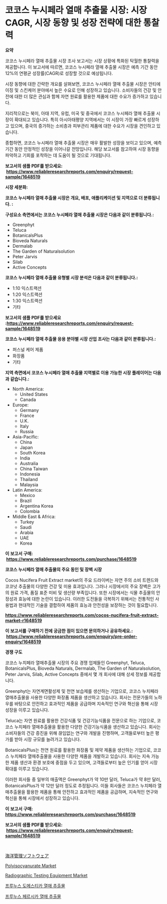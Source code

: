 <p><h1>코코스 누시페라 열매 추출물 시장: 시장 CAGR, 시장 동향 및 성장 전략에 대한 통찰력</h1></p><p><strong>요약</strong></p>
<p><p>코코스 누시페라 열매 추출물 시장 조사 보고서는 시장 상황에 특화된 탁월한 통찰력을 제공합니다. 이 보고서에 따르면, 코코스 누시페라 열매 추출물 시장은 예측 기간 동안 12%의 연평균 성장률(CAGR)로 성장할 것으로 예상됩니다. </p><p>시장 동향에 대한 간략한 개요를 살펴보면, 코코스 누시페라 열매 추출물 시장은 안티에이징 및 스킨케어 분야에서 높은 수요로 인해 성장하고 있습니다. 소비자들의 건강 및 안전에 대한 더 많은 관심과 함께 자연 원료를 활용한 제품에 대한 수요가 증가하고 있습니다.</p><p>지리적으로는 북미, 아태 지역, 유럽, 미국 및 중국에서 코코스 누시페라 열매 추출물 시장이 확대되고 있습니다. 특히 아시아태평양 지역에서는 이 시장이 가장 빠르게 성장하고 있으며, 중국의 증가하는 소비층과 피부관리 제품에 대한 수요가 시장을 견인하고 있습니다.</p><p>종합하면, 코코스 누시페라 열매 추출물 시장은 매우 활발한 성장을 보이고 있으며, 예측 기간 동안 안정적인 성장을 이어나갈 전망입니다. 해당 보고서를 참고하여 시장 동향을 파악하고 기회를 포착하는 데 도움이 될 것으로 기대됩니다.</p></p>
<p><strong>보고서의 샘플 PDF를 받으세요: &nbsp;<a href="https://www.reliableresearchreports.com/enquiry/request-sample/1648519">https://www.reliableresearchreports.com/enquiry/request-sample/1648519</a></strong></p>
<p><strong>시장 세분화:</strong></p>
<p><strong> 코코스 누시페라 열매 추출물 시장은 개요, 배포, 애플리케이션 및 지역으로 더 분류됩니다. :</strong></p>
<p><strong>구성요소 측면에서는 코코스 누시페라 열매 추출물 시장은 다음과 같이 분류됩니다.:</strong></p>
<p><ul><li>Greenphyt</li><li>Teluca</li><li>BotanicalsPlus</li><li>Bioveda Naturals</li><li>Dermalab</li><li>The Garden of Naturalsolution</li><li>Peter Jarvis</li><li>Silab</li><li>Active Concepts</li></ul></p>
<p><strong> 코코스 누시페라 열매 추출물 유형별 시장 분석은 다음과 같이 분류됩니다.:</strong></p>
<p><ul><li>1:10 익스트랙션</li><li>1:20 익스트랙션</li><li>1:30 익스트랙션</li><li>기타</li></ul></p>
<p><strong>보고서의 샘플 PDF를 받으세요 :<a href="https://www.reliableresearchreports.com/enquiry/request-sample/1648519">https://www.reliableresearchreports.com/enquiry/request-sample/1648519</a></strong></p>
<p><strong> 코코스 누시페라 열매 추출물 응용 분야별 시장 산업 조사는 다음과 같이 분류됩니다.:</strong></p>
<p><ul><li>퍼스널 케어 제품</li><li>화장품</li><li>기타</li></ul></p>
<p><strong>지역 측면에서 코코스 누시페라 열매 추출물 지역별로 이용 가능한 시장 플레이어는 다음과 같습니다.:</strong></p>
<p><ul>
    <li>
        North America:
        <ul>
            <li>United States</li>
            <li>Canada</li>
        </ul>
    </li>
    <li>
        Europe:
        <ul>
            <li>Germany</li>
            <li>France</li>
            <li>U.K.</li>
            <li>Italy</li>
            <li>Russia</li>
        </ul>
    </li>
    <li>
        Asia-Pacific:
        <ul>
            <li>China</li>
            <li>Japan</li>
            <li>South Korea</li>
            <li>India</li>
            <li>Australia</li>
            <li>China Taiwan</li>
            <li>Indonesia</li>
            <li>Thailand</li>
            <li>Malaysia</li>
        </ul>
    </li>
    <li>
        Latin America:
        <ul>
            <li>Mexico</li>
            <li>Brazil</li>
            <li>Argentina Korea</li>
            <li>Colombia</li>
        </ul>
    </li>
    <li>
        Middle East & Africa:
        <ul>
            <li>Turkey</li>
            <li>Saudi</li>
            <li>Arabia</li>
            <li>UAE</li>
            <li>Korea</li>
        </ul>
    </li>
    </ul></p>
<p><strong>이 보고서 구매: &nbsp;<a href="https://www.reliableresearchreports.com/purchase/1648519">https://www.reliableresearchreports.com/purchase/1648519</a></strong></p>
<p><strong>코코스 누시페라 열매 추출물의 주요 동인 및 장벽 시장</strong></p>
<p><p>Cocos Nucifera Fruit Extract market의 주요 드라이버는 자연 주의 소비 트렌드와 코코넛 추출물의 다양한 건강 및 미용 효과입니다. 그러나 시장에서의 주요 장벽은 고가의 원료 가격, 품질 표준 미비 및 생산량 부족입니다. 또한 시장에서는 식물 추출물의 안정성과 효능에 대한 논란이 있습니다. 이러한 도전들을 극복하기 위해서는 전통적인 사용법과 현대적인 기술을 결합하여 제품의 효능과 안전성을 보장하는 것이 필요합니다.</p></p>
<p><strong><a href="https://www.reliableresearchreports.com/cocos-nucifera-fruit-extract-market-r1648519">https://www.reliableresearchreports.com/cocos-nucifera-fruit-extract-market-r1648519</a></strong></p>
<p><strong>이 보고서를 구매하기 전에 궁금한 점이 있으면 문의하거나 공유하세요.: &nbsp;<a href="https://www.reliableresearchreports.com/enquiry/pre-order-enquiry/1648519">https://www.reliableresearchreports.com/enquiry/pre-order-enquiry/1648519</a></strong></p>
<p><strong>경쟁 구도</strong></p>
<p><p>코코스 누치페라 열매추출물 시장의 주요 경쟁 업체들인 Greenphyt, Teluca, BotanicalsPlus, Bioveda Naturals, Dermalab, The Garden of Naturalsolution, Peter Jarvis, Silab, Active Concepts 중에서 몇 개 회사에 대해 상세 정보를 제공합니다. </p><p>Greenphyt는 자연계면활성제 및 천연 보습제를 생산하는 기업으로, 코코스 누치페라 열매추출물을 사용한 다양한 화장품 제품을 생산하고 있습니다. 회사는 전문가들의 노하우를 바탕으로 안전하고 효과적인 제품을 공급하며 지속적인 연구와 혁신을 통해 시장 성장을 이루고 있습니다.</p><p>Teluca는 자연 원료를 활용한 건강식품 및 건강기능식품을 전문으로 하는 기업으로, 코코스 누치페라 열매추출물을 활용한 다양한 건강기능식품을 생산하고 있습니다. 회사는 소비자들의 건강 증진을 위해 끊임없는 연구와 개발을 진행하며, 고객들로부터 높은 평가를 받아 시장 규모를 늘려가고 있습니다.</p><p>BotanicalsPlus는 천연 원료를 활용한 화장품 및 제약 제품을 생산하는 기업으로, 코코스 누치페라 열매추출물을 사용한 다양한 제품을 개발하고 있습니다. 회사는 지속 가능한 제품 생산과 환경 보호에 중점을 두고 있으며, 고객들로부터 높은 인기를 얻어 시장 확대를 이루고 있습니다.</p><p>이러한 회사들 중 일부의 매출액은 Greenphyt가 약 10만 달러, Teluca가 약 8만 달러, BotanicalsPlus가 약 12만 달러 정도로 추정됩니다. 이들 회사들은 코코스 누치페라 열매추출물을 활용한 제품을 통해 안전하고 효과적인 제품을 공급하며, 지속적인 연구와 혁신을 통해 시장에서 성장하고 있습니다.</p></p>
<p><strong>이 보고서 구매: &nbsp; <a href="https://www.reliableresearchreports.com/purchase/1648519">https://www.reliableresearchreports.com/purchase/1648519</a></strong></p>
<p><strong>보고서의 샘플 PDF를 받으세요: &nbsp;<a href="https://www.reliableresearchreports.com/enquiry/request-sample/1648519">https://www.reliableresearchreports.com/enquiry/request-sample/1648519</a></strong><strong></strong></p>
<p>&nbsp;</p>
<p><p><a href="https://github.com/cnnriuez22368/Market-Research-Report-List-1/blob/main/828986930854.md">海洋管理ソフトウェア</a></p><p><a href="https://issuu.com/reportprime-2/docs/polyisocyanurate-market-size-2030.pptx">Polyisocyanurate Market</a></p><p><a href="https://github.com/angelajermaine/Market-Research-Report-List-2/blob/main/radiographic-testing-equipment-market.md">Radiographic Testing Equipment Market</a></p><p><a href="https://github.com/oajzkywllm460/Market-Research-Report-List-1/blob/main/270521828234.md">프루누스 도메스티카 열매 추출물</a></p><p><a href="https://github.com/vsr06p4p49/Market-Research-Report-List-1/blob/main/141805628235.md">프루누스 페르시카 열매 추출물</a></p></p>